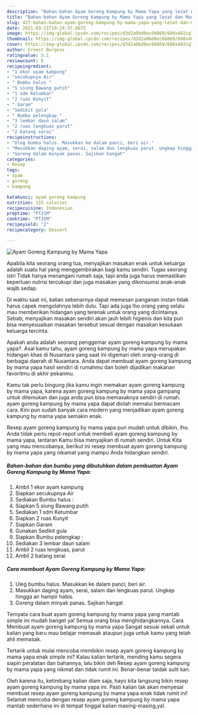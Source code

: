 ```yaml
---
description: "Bahan-bahan Ayam Goreng Kampung by Mama Yapa yang lezat dan Mudah Dibuat"
title: "Bahan-bahan Ayam Goreng Kampung by Mama Yapa yang lezat dan Mudah Dibuat"
slug: 427-bahan-bahan-ayam-goreng-kampung-by-mama-yapa-yang-lezat-dan-mudah-dibuat
date: 2021-03-21T19:24:37.667Z
image: https://img-global.cpcdn.com/recipes/d3d2a0bd0ec66869/680x482cq70/ayam-goreng-kampung-by-mama-yapa-foto-resep-utama.jpg
thumbnail: https://img-global.cpcdn.com/recipes/d3d2a0bd0ec66869/680x482cq70/ayam-goreng-kampung-by-mama-yapa-foto-resep-utama.jpg
cover: https://img-global.cpcdn.com/recipes/d3d2a0bd0ec66869/680x482cq70/ayam-goreng-kampung-by-mama-yapa-foto-resep-utama.jpg
author: Ernest Burgess
ratingvalue: 3.1
reviewcount: 6
recipeingredient:
- "1 ekor ayam kampung"
- "secukupnya Air"
- " Bumbu halus "
- "5 siung Bawang putih"
- "1 sdm Ketumbar"
- "2 ruas Kunyit"
- " Garam"
- "Sedikit gula"
- " Bumbu pelengkap "
- "3 lembar daun salam"
- "2 ruas lengkuas parut"
- "2 batang serai"
recipeinstructions:
- "Uleg bumbu halus. Masukkan ke dalam panci, beri air."
- "Masukkan daging ayam, serai, salam dan lengkuas parut. Ungkep hingga air hampir habis."
- "Goreng dalam minyak panas. Sajikan hangat"
categories:
- Resep
tags:
- ayam
- goreng
- kampung

katakunci: ayam goreng kampung 
nutrition: 115 calories
recipecuisine: Indonesian
preptime: "PT21M"
cooktime: "PT35M"
recipeyield: "2"
recipecategory: Dessert

---
```



![Ayam Goreng Kampung by Mama Yapa](https://img-global.cpcdn.com/recipes/d3d2a0bd0ec66869/680x482cq70/ayam-goreng-kampung-by-mama-yapa-foto-resep-utama.jpg)

Apabila kita seorang orang tua, menyajikan masakan enak untuk keluarga adalah suatu hal yang menggembirakan bagi kamu sendiri. Tugas seorang istri Tidak hanya menangani rumah saja, tapi anda juga harus memastikan keperluan nutrisi tercukupi dan juga masakan yang dikonsumsi anak-anak wajib sedap.

Di waktu  saat ini, kalian sebenarnya dapat memesan panganan instan tidak harus capek mengolahnya lebih dulu. Tapi ada juga lho orang yang selalu mau memberikan hidangan yang terenak untuk orang yang dicintainya. Sebab, menyajikan masakan sendiri akan jauh lebih higienis dan kita pun bisa menyesuaikan masakan tersebut sesuai dengan masakan kesukaan keluarga tercinta. 



Apakah anda adalah seorang penggemar ayam goreng kampung by mama yapa?. Asal kamu tahu, ayam goreng kampung by mama yapa merupakan hidangan khas di Nusantara yang saat ini digemari oleh orang-orang di berbagai daerah di Nusantara. Anda dapat membuat ayam goreng kampung by mama yapa hasil sendiri di rumahmu dan boleh dijadikan makanan favoritmu di akhir pekanmu.

Kamu tak perlu bingung jika kamu ingin memakan ayam goreng kampung by mama yapa, karena ayam goreng kampung by mama yapa gampang untuk ditemukan dan juga anda pun bisa memasaknya sendiri di rumah. ayam goreng kampung by mama yapa dapat diolah memalui bermacam cara. Kini pun sudah banyak cara modern yang menjadikan ayam goreng kampung by mama yapa semakin enak.

Resep ayam goreng kampung by mama yapa pun mudah untuk dibikin, lho. Anda tidak perlu repot-repot untuk membeli ayam goreng kampung by mama yapa, lantaran Kamu bisa menyajikan di rumah sendiri. Untuk Kita yang mau mencobanya, berikut ini resep membuat ayam goreng kampung by mama yapa yang nikamat yang mampu Anda hidangkan sendiri.

<!--inarticleads1-->

##### Bahan-bahan dan bumbu yang dibutuhkan dalam pembuatan Ayam Goreng Kampung by Mama Yapa:

1. Ambil 1 ekor ayam kampung
1. Siapkan secukupnya Air
1. Sediakan  Bumbu halus :
1. Siapkan 5 siung Bawang putih
1. Sediakan 1 sdm Ketumbar
1. Siapkan 2 ruas Kunyit
1. Siapkan  Garam
1. Gunakan Sedikit gula
1. Siapkan  Bumbu pelengkap :
1. Sediakan 3 lembar daun salam
1. Ambil 2 ruas lengkuas, parut
1. Ambil 2 batang serai




<!--inarticleads2-->

##### Cara membuat Ayam Goreng Kampung by Mama Yapa:

1. Uleg bumbu halus. Masukkan ke dalam panci, beri air.
1. Masukkan daging ayam, serai, salam dan lengkuas parut. Ungkep hingga air hampir habis.
1. Goreng dalam minyak panas. Sajikan hangat




Ternyata cara buat ayam goreng kampung by mama yapa yang mantab simple ini mudah banget ya! Semua orang bisa menghidangkannya. Cara Membuat ayam goreng kampung by mama yapa Sangat sesuai sekali untuk kalian yang baru mau belajar memasak ataupun juga untuk kamu yang telah ahli memasak.

Tertarik untuk mulai mencoba membikin resep ayam goreng kampung by mama yapa enak simple ini? Kalau kalian tertarik, mending kamu segera siapin peralatan dan bahannya, lalu bikin deh Resep ayam goreng kampung by mama yapa yang nikmat dan tidak rumit ini. Benar-benar taidak sulit kan. 

Oleh karena itu, ketimbang kalian diam saja, hayo kita langsung bikin resep ayam goreng kampung by mama yapa ini. Pasti kalian tak akan menyesal membuat resep ayam goreng kampung by mama yapa enak tidak rumit ini! Selamat mencoba dengan resep ayam goreng kampung by mama yapa mantab sederhana ini di tempat tinggal kalian masing-masing,ya!.

